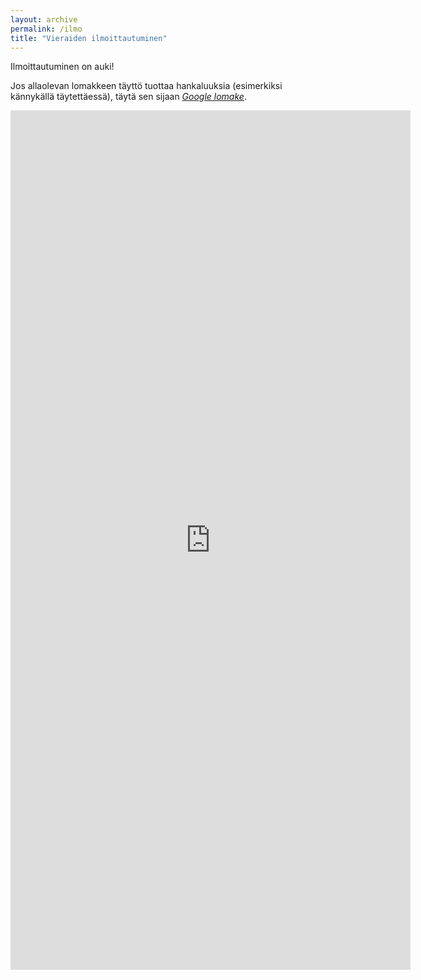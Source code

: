 ```yaml
---
layout: archive
permalink: /ilmo
title: "Vieraiden ilmoittautuminen"
---
```


Ilmoittautuminen on auki!

Jos allaolevan lomakkeen täyttö tuottaa hankaluuksia (esimerkiksi kännykällä täytettäessä), täytä sen sijaan <u><i><a href="https://forms.gle/QoWSTzyL7tSm6HeJ6">Google lomake</a></i></u>.

<iframe src="https://docs.google.com/forms/d/e/1FAIpQLSc3oZw0y4CJyvZukEIp0_mZZ3cVVZDAKcQ4aaGpTEyDKgAV-A/viewform?embedded=true" width="640" height="1375" frameborder="0" marginheight="0" marginwidth="0">Ladataan…</iframe>

